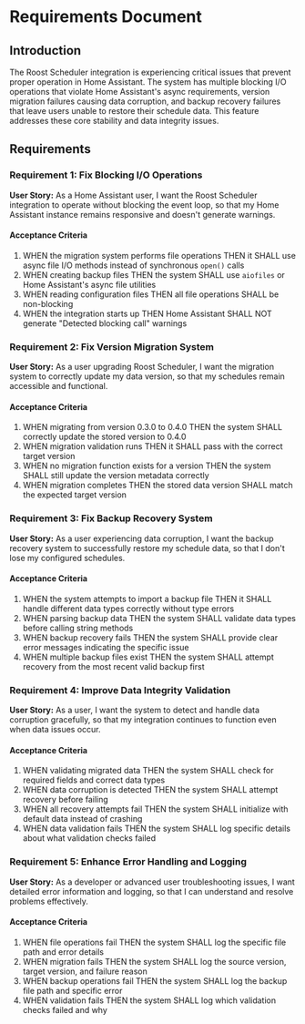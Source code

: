 # Requirements Document

## Introduction

The Roost Scheduler integration is experiencing critical issues that prevent proper operation in Home Assistant. The system has multiple blocking I/O operations that violate Home Assistant's async requirements, version migration failures causing data corruption, and backup recovery failures that leave users unable to restore their schedule data. This feature addresses these core stability and data integrity issues.

## Requirements

### Requirement 1: Fix Blocking I/O Operations

**User Story:** As a Home Assistant user, I want the Roost Scheduler integration to operate without blocking the event loop, so that my Home Assistant instance remains responsive and doesn't generate warnings.

#### Acceptance Criteria

1. WHEN the migration system performs file operations THEN it SHALL use async file I/O methods instead of synchronous `open()` calls
2. WHEN creating backup files THEN the system SHALL use `aiofiles` or Home Assistant's async file utilities
3. WHEN reading configuration files THEN all file operations SHALL be non-blocking
4. WHEN the integration starts up THEN Home Assistant SHALL NOT generate "Detected blocking call" warnings

### Requirement 2: Fix Version Migration System

**User Story:** As a user upgrading Roost Scheduler, I want the migration system to correctly update my data version, so that my schedules remain accessible and functional.

#### Acceptance Criteria

1. WHEN migrating from version 0.3.0 to 0.4.0 THEN the system SHALL correctly update the stored version to 0.4.0
2. WHEN migration validation runs THEN it SHALL pass with the correct target version
3. WHEN no migration function exists for a version THEN the system SHALL still update the version metadata correctly
4. WHEN migration completes THEN the stored data version SHALL match the expected target version

### Requirement 3: Fix Backup Recovery System

**User Story:** As a user experiencing data corruption, I want the backup recovery system to successfully restore my schedule data, so that I don't lose my configured schedules.

#### Acceptance Criteria

1. WHEN the system attempts to import a backup file THEN it SHALL handle different data types correctly without type errors
2. WHEN parsing backup data THEN the system SHALL validate data types before calling string methods
3. WHEN backup recovery fails THEN the system SHALL provide clear error messages indicating the specific issue
4. WHEN multiple backup files exist THEN the system SHALL attempt recovery from the most recent valid backup first

### Requirement 4: Improve Data Integrity Validation

**User Story:** As a user, I want the system to detect and handle data corruption gracefully, so that my integration continues to function even when data issues occur.

#### Acceptance Criteria

1. WHEN validating migrated data THEN the system SHALL check for required fields and correct data types
2. WHEN data corruption is detected THEN the system SHALL attempt recovery before failing
3. WHEN all recovery attempts fail THEN the system SHALL initialize with default data instead of crashing
4. WHEN data validation fails THEN the system SHALL log specific details about what validation checks failed

### Requirement 5: Enhance Error Handling and Logging

**User Story:** As a developer or advanced user troubleshooting issues, I want detailed error information and logging, so that I can understand and resolve problems effectively.

#### Acceptance Criteria

1. WHEN file operations fail THEN the system SHALL log the specific file path and error details
2. WHEN migration fails THEN the system SHALL log the source version, target version, and failure reason
3. WHEN backup operations fail THEN the system SHALL log the backup file path and specific error
4. WHEN validation fails THEN the system SHALL log which validation checks failed and why